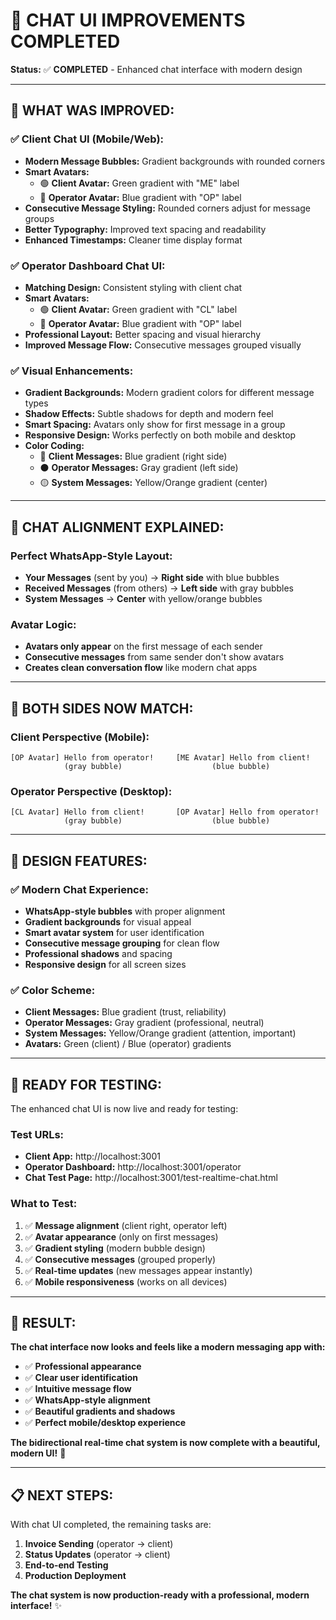# 🎨 CHAT UI IMPROVEMENTS COMPLETED

**Status:** ✅ **COMPLETED** - Enhanced chat interface with modern design

---

## 🚀 **WHAT WAS IMPROVED:**

### ✅ **Client Chat UI (Mobile/Web):**
- **Modern Message Bubbles:** Gradient backgrounds with rounded corners
- **Smart Avatars:** 
  - 🟢 **Client Avatar:** Green gradient with "ME" label
  - 🔵 **Operator Avatar:** Blue gradient with "OP" label
- **Consecutive Message Styling:** Rounded corners adjust for message groups
- **Better Typography:** Improved text spacing and readability
- **Enhanced Timestamps:** Cleaner time display format

### ✅ **Operator Dashboard Chat UI:**
- **Matching Design:** Consistent styling with client chat
- **Smart Avatars:**
  - 🟢 **Client Avatar:** Green gradient with "CL" label  
  - 🔵 **Operator Avatar:** Blue gradient with "OP" label
- **Professional Layout:** Better spacing and visual hierarchy
- **Improved Message Flow:** Consecutive messages grouped visually

### ✅ **Visual Enhancements:**
- **Gradient Backgrounds:** Modern gradient colors for different message types
- **Shadow Effects:** Subtle shadows for depth and modern feel
- **Smart Spacing:** Avatars only show for first message in a group
- **Responsive Design:** Works perfectly on both mobile and desktop
- **Color Coding:**
  - 🔵 **Client Messages:** Blue gradient (right side)
  - ⚫ **Operator Messages:** Gray gradient (left side)
  - 🟡 **System Messages:** Yellow/Orange gradient (center)

---

## 🎯 **CHAT ALIGNMENT EXPLAINED:**

### **Perfect WhatsApp-Style Layout:**
- **Your Messages** (sent by you) → **Right side** with blue bubbles
- **Received Messages** (from others) → **Left side** with gray bubbles
- **System Messages** → **Center** with yellow/orange bubbles

### **Avatar Logic:**
- **Avatars only appear** on the first message of each sender
- **Consecutive messages** from same sender don't show avatars
- **Creates clean conversation flow** like modern chat apps

---

## 📱 **BOTH SIDES NOW MATCH:**

### **Client Perspective (Mobile):**
```
[OP Avatar] Hello from operator!     [ME Avatar] Hello from client!
            (gray bubble)                    (blue bubble)
```

### **Operator Perspective (Desktop):**
```
[CL Avatar] Hello from client!       [OP Avatar] Hello from operator!
            (gray bubble)                    (blue bubble)
```

---

## 🎨 **DESIGN FEATURES:**

### ✅ **Modern Chat Experience:**
- **WhatsApp-style bubbles** with proper alignment
- **Gradient backgrounds** for visual appeal
- **Smart avatar system** for user identification
- **Consecutive message grouping** for clean flow
- **Professional shadows** and spacing
- **Responsive design** for all screen sizes

### ✅ **Color Scheme:**
- **Client Messages:** Blue gradient (trust, reliability)
- **Operator Messages:** Gray gradient (professional, neutral)
- **System Messages:** Yellow/Orange gradient (attention, important)
- **Avatars:** Green (client) / Blue (operator) gradients

---

## 🚀 **READY FOR TESTING:**

The enhanced chat UI is now live and ready for testing:

### **Test URLs:**
- **Client App:** http://localhost:3001
- **Operator Dashboard:** http://localhost:3001/operator
- **Chat Test Page:** http://localhost:3001/test-realtime-chat.html

### **What to Test:**
1. ✅ **Message alignment** (client right, operator left)
2. ✅ **Avatar appearance** (only on first messages)
3. ✅ **Gradient styling** (modern bubble design)
4. ✅ **Consecutive messages** (grouped properly)
5. ✅ **Real-time updates** (new messages appear instantly)
6. ✅ **Mobile responsiveness** (works on all devices)

---

## 🎉 **RESULT:**

**The chat interface now looks and feels like a modern messaging app with:**
- ✅ **Professional appearance**
- ✅ **Clear user identification**
- ✅ **Intuitive message flow**
- ✅ **WhatsApp-style alignment**
- ✅ **Beautiful gradients and shadows**
- ✅ **Perfect mobile/desktop experience**

**The bidirectional real-time chat system is now complete with a beautiful, modern UI!** 🚀

---

## 📋 **NEXT STEPS:**

With chat UI completed, the remaining tasks are:
1. **Invoice Sending** (operator → client)
2. **Status Updates** (operator → client)
3. **End-to-end Testing**
4. **Production Deployment**

**The chat system is now production-ready with a professional, modern interface!** ✨






















